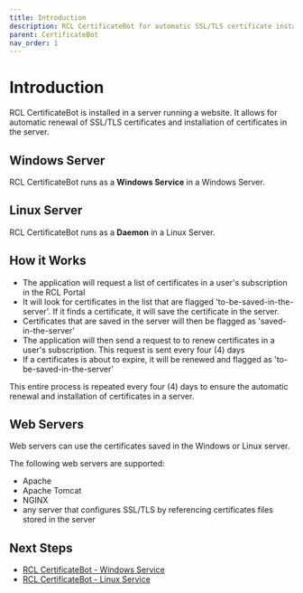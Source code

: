 ```yaml
---
title: Introduction
description: RCL CertificateBot for automatic SSL/TLS certificate installation and renewal in Windows and Linux servers
parent: CertificateBot
nav_order: 1
---
```


# Introduction

RCL CertificateBot is installed in a server running a website. It allows for automatic renewal of SSL/TLS certificates and installation of certificates in the server.

## Windows Server

RCL CertificateBot runs as a **Windows Service** in a Windows Server.

## Linux Server

RCL CertificateBot runs as a **Daemon** in a Linux Server.

## How it Works

- The application will request a list of certificates in a user's subscription in the RCL Portal
- It will look for certificates in the list that are flagged 'to-be-saved-in-the-server'. If it finds a certificate, it will save the certificate in the server.
- Certificates that are saved in the server will then be flagged as 'saved-in-the-server'
- The application will then send a request to to renew certificates in a user's subscription. This request is sent every four (4) days
- If a certificates is about to expire, it will be renewed and flagged as 'to-be-saved-in-the-server'

This entire process is repeated every four (4) days to ensure the automatic renewal and installation of certificates in a server.

## Web Servers
Web servers can use the certificates saved in the Windows or Linux server.

The following web servers are supported:

- Apache
- Apache Tomcat
- NGINX
- any server that configures SSL/TLS by referencing certificates files stored in the server

## Next Steps

- [RCL CertificateBot - Windows Service](./windows-service)
- [RCL CertificateBot - Linux Service](./linux-daemon)


